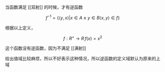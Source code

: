 ---
---

当函数满足 [[双射]] 的时候，才有逆函数

$$
f^{-1}=\{ \langle y,x \rangle | x \in A \wedge y \in B \langle  x,y \rangle  \in f \}
$$

根据以上定义，

$$
f:R^{+}\to R \, f(x)=x^{2}
$$

这个函数没有逆函数，因为不满足 [[满射]]

给出值域比较麻烦，所以不好表示这种情况，所以逆函数的定义域默认为原来的上域
